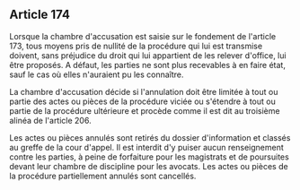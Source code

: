 Article 174
----
Lorsque la chambre d'accusation est saisie sur le fondement de l'article 173,
tous moyens pris de nullité de la procédure qui lui est transmise doivent, sans
préjudice du droit qui lui appartient de les relever d'office, lui être
proposés. A défaut, les parties ne sont plus recevables à en faire état, sauf le
cas où elles n'auraient pu les connaître.

La chambre d'accusation décide si l'annulation doit être limitée à tout ou
partie des actes ou pièces de la procédure viciée ou s'étendre à tout ou partie
de la procédure ultérieure et procède comme il est dit au troisième alinéa de
l'article 206.

Les actes ou pièces annulés sont retirés du dossier d'information et classés au
greffe de la cour d'appel. Il est interdit d'y puiser aucun renseignement contre
les parties, à peine de forfaiture pour les magistrats et de poursuites devant
leur chambre de discipline pour les avocats. Les actes ou pièces de la procédure
partiellement annulés sont cancellés.
